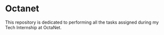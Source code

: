 # Octanet
This repository is dedicated to performing all the tasks assigned during my Tech Internship at OctaNet.
